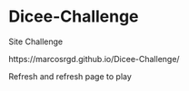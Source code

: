 # Dicee-Challenge
Site Challenge
<p>https://marcosrgd.github.io/Dicee-Challenge/</p>
<p>Refresh and refresh page to play</p>
